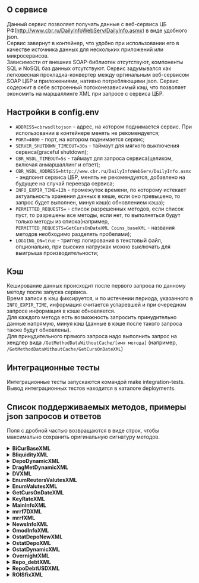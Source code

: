 ## О сервисе
Данный сервис позволяет получать данные с веб-сервиса ЦБ РФ(http://www.cbr.ru/DailyInfoWebServ/DailyInfo.asmx) в виде удобного json.  
Сервис завернут в контейнер, что удобно при использовании его в качестве источника данных для нескольких приложений или микросервисов.  
Зависимости от внешних SOAP-библиотек отсутствуют, компоненты SQL и NoSQL баз данных отсутствуют. Сервис задумывался как легковесная прокладка-конвертер между оргинальным веб-сервисом SOAP ЦБР и приложениями, нативно потребляющими json.
Сервис содержит в себе встроенный потоконезависимый кэш, что позволяет экономить на маршаллинге XML при запросе с сервиса ЦБР. 

## Настройки в config.env
  * `ADDRESS=cbrwsdltojson` - адрес, на котором поднимается сервис. При использовании в  контейнере менять не рекомендуется;  
  * `PORT=4000` - порт, на котором поднимается сервис;  
  * `SERVER_SHUTDOWN_TIMEOUT=30s` - таймаут для мягкого выключения сервиса(graceful shutdown);  
  * `CBR_WSDL_TIMEOUT=5s` - таймаут для запроса сервиса(целиком, включая анмаршаллинг и ответ);  
  * `CBR_WSDL_ADDRESS=http://www.cbr.ru/DailyInfoWebServ/DailyInfo.asmx` - эндпоинт сервиса ЦБР, менять не рекомендуется, добавлено на будущее на случай переезда сервиса;  
  * `INFO_EXPIR_TIME=12h` - промежуток времени, по которому истекает актуальность хранения данных в кеше, если оно превышено, то запрос будет выполнен, минуя кэш(с обновлением кэша);   
  * `PERMITTED_REQUESTS=` - список разрешенных методов, если список пуст, то разрешены все методы, если нет, то выполняться будут только методы из списка(например, `PERMITTED_REQUESTS=GetCursOnDateXML Coins_baseXML` - названия методов необходимо разделять пробелами);  
  * `LOGGING_ON=true` - триггер логирования в текстовый файл, опционально, при высоких нагрузках можно выключать для выигрыша производительности;  

## Кэш
Кеширование данных происходит после первого запроса по данному методу после запуска сервиса.  
Время записи в кэш фиксируется, и по истечении периода, указанного в `INFO_EXPIR_TIME`, информация считается устаревшей и при очередном запросе информация в кэше обновляется.  
Для каждого метода есть возможность запросить принудительно данные напрямую, минуя кэш (данные в кэше после такого запроса также будут обновлены).  
Для принудительного прямого запроса надо выполнить запрос на хендлер вида `/GetMethodDataWithoutCache/[имя метода]` (например,  `/GetMethodDataWithoutCache/GetCursOnDateXML`)  

## Интеграционные тесты  
Интеграционные тесты запускаются командой make integration-tests. Вывод интеграционных тестов находится в каталоге deployments.  

## Список поддерживаемых методов, примеры json запросов и ответов
Поля с дробной частью возвращаются в виде строк, чтобы максимально сохранить оригинальную сигнатуру методов.  
  
   <details><summary><b>BiCurBaseXML</b></summary>
    <ul>
        <li>request: {"FromDate":"2023-06-22","ToDate":"2023-06-23"}</li>
        <li>response: {"BCB":[{"D0":"2023-06-22T00:00:00+03:00","VAL":"87.736315"},{"D0":"2023-06-23T00:00:00+03:00","VAL":"87.358585"}]}</li>
    </ul>
   </details>
   <details><summary><b>BliquidityXML</b></summary>
    <ul>
        <li>request: {"FromDate":"2023-06-22","ToDate":"2023-06-23"}</li>
        <li>response: {"BL":[{"DT":"2023-06-23T00:00:00+03:00","StrLiDef":"-1022.50","claims":"1533.70","actionBasedRepoFX":"1378.40","actionBasedSecureLoans":"0.00","standingFacilitiesRepoFX":"0.00","standingFacilitiesSecureLoans":"155.30","liabilities":"-2890.20","depositAuctionBased":"-1828.30","depositStandingFacilities":"-1061.90","CBRbonds":"0.00","netCBRclaims":"334.10"},{"DT":"2023-06-22T00:00:00+03:00","StrLiDef":"-980.70","claims":"1558.80","actionBasedRepoFX":"1378.40","actionBasedSecureLoans":"0.00","standingFacilitiesRepoFX":"0.00","standingFacilitiesSecureLoans":"180.40","liabilities":"-2873.00","depositAuctionBased":"-1828.30","depositStandingFacilities":"-1044.60","CBRbonds":"0.00","netCBRclaims":"333.40"}]}</li>
    </ul>
   </details>
   <details><summary><b>DepoDynamicXML</b></summary>
    <ul>
        <li>request: {"FromDate":"2023-06-22","ToDate":"2023-06-23"}</li>
        <li>response: {"Depo":[{"DateDepo":"2023-06-22T00:00:00+03:00","Overnight":"6.50"},{"DateDepo":"2023-06-23T00:00:00+03:00","Overnight":"6.50"}]}</li>
    </ul>
   </details>
   <details><summary><b>DragMetDynamicXML</b></summary>
    <ul>
        <li>request: {"FromDate":"2023-06-22","ToDate":"2023-06-23"}</li>
        <li>response: {"DrgMet":[{"DateMet":"2023-06-22T00:00:00+03:00","CodMet":"1","price":"5228.8000"},{"DateMet":"2023-06-22T00:00:00+03:00","CodMet":"2","price":"64.3800"},{"DateMet":"2023-06-22T00:00:00+03:00","CodMet":"3","price":"2611.0800"},{"DateMet":"2023-06-22T00:00:00+03:00","CodMet":"4","price":"3786.6100"},{"DateMet":"2023-06-23T00:00:00+03:00","CodMet":"1","price":"5176.2400"},{"DateMet":"2023-06-23T00:00:00+03:00","CodMet":"2","price":"62.0300"},{"DateMet":"2023-06-23T00:00:00+03:00","CodMet":"3","price":"2550.9600"},{"DateMet":"2023-06-23T00:00:00+03:00","CodMet":"4","price":"3610.0500"}]}</li>
    </ul>
   </details>
   <details><summary><b>DVXML</b></summary>
    <ul>
        <li>request: {"FromDate":"2023-06-22","ToDate":"2023-06-23"}</li>
        <li>response: {"DV":[{"Date":"2023-06-22T00:00:00+03:00","VOvern":"0.0000","VLomb":"9051.4000","VIDay":"281.3800","VOther":"504831.8300","Vol_Gold":"0.0000","VIDate":"2023-06-21T00:00:00+03:00"},{"Date":"2023-06-23T00:00:00+03:00","VOvern":"0.0000","VLomb":"8851.4000","VIDay":"118.5300","VOther":"480499.1600","Vol_Gold":"0.0000","VIDate":"2023-06-22T00:00:00+03:00"}]}</li>
    </ul>
   </details>
   <details><summary><b>EnumReutersValutesXML</b></summary>
    <ul>
        <li>request: - </li>
        <li>response: {"EnumRValutes":[{"num_code":8,"char_code":"ALL ","Title_ru":"Албанский лек","Title_en":"Albanian Lek"},{"num_code":12,"char_code":"DZD ","Title_ru":"Алжирский динар","Title_en":"Algerian Dinar"},{"num_code":32,"char_code":"ARS ","Title_ru":"Аргентинское песо","Title_en":"Argentine Peso"},{"num_code":44,"char_code":"BSD ","Title_ru":"Багамский доллар","Title_en":"Bahamian Dollar"},{"num_code":48,"char_code":"BHD ","Title_ru":"Бахрейнский динар","Title_en":"Bahraini Dinar"},{"num_code":50,"char_code":"BDT ","Title_ru":"Бангладешская така","Title_en":"Bangladeshi Taka"},{"num_code":52,"char_code":"BBD ","Title_ru":"Барбадосский доллар","Title_en":"Barbados Dollar"},{"num_code":60,"char_code":"BMD ","Title_ru":"Бермудский доллар","Title_en":"Bermudian Dollar"},{"num_code":64,"char_code":"BTN ","Title_ru":"Бутанский нгултрум","Title_en":"Bhutan Ngultrum"},{"num_code":68,"char_code":"BOB ","Title_ru":"Боливийский боливиано","Title_en":"Bolivian Boliviano"},{"num_code":72,"char_code":"BWP ","Title_ru":"Ботсванская пула","Title_en":"Botswana Pula"},{"num_code":84,"char_code":"BZD ","Title_ru":"Белизский доллар","Title_en":"Belize Dollar"},{"num_code":90,"char_code":"SBD ","Title_ru":"Доллар Соломоновых Островов","Title_en":"Solomon Is. Dollar"},{"num_code":96,"char_code":"BND ","Title_ru":"Брунейский доллар","Title_en":"Brunei Dollar"},{"num_code":108,"char_code":"BIF ","Title_ru":"Бурундийский франк","Title_en":"Burundi Franc"},{"num_code":116,"char_code":"KHR ","Title_ru":"Камбоджийский риель","Title_en":"Cambodia Riel"},{"num_code":132,"char_code":"CVE ","Title_ru":"Эскудо Кабо-Верде","Title_en":"Cabo Verde Escudo"},{"num_code":144,"char_code":"LKR ","Title_ru":"Шри-Ланкийская рупия","Title_en":"Sri Lanka Rupee"},{"num_code":152,"char_code":"CLP ","Title_ru":"Чилийское песо","Title_en":"Chilean Peso"},{"num_code":170,"char_code":"COP ","Title_ru":"Колумбийское песо","Title_en":"Colombian Peso"},{"num_code":174,"char_code":"KMF ","Title_ru":"Коморский франк","Title_en":"Comorian Franc"},{"num_code":188,"char_code":"CRC ","Title_ru":"Костариканский колон","Title_en":"Costa Rican Colon"},{"num_code":191,"char_code":"HRK ","Title_ru":"Хорватская куна","Title_en":"Croatian Kuna"},{"num_code":192,"char_code":"CUP ","Title_ru":"Кубинское песо","Title_en":"Cuban Peso"},{"num_code":214,"char_code":"DOP ","Title_ru":"Доминиканское песо","Title_en":"Dominican Peso"},{"num_code":222,"char_code":"SVC ","Title_ru":"Сальвадорский колон","Title_en":"El Salvador Colon"},{"num_code":230,"char_code":"ETB ","Title_ru":"Эфиопский быр","Title_en":"Ethiopian Birr"},{"num_code":232,"char_code":"ERN ","Title_ru":"Эритрейская накфа","Title_en":"Eritrea Nakfa"},{"num_code":238,"char_code":"FKP ","Title_ru":"Фунт Фолклендских островов","Title_en":"Falkland Islands Pound"},{"num_code":242,"char_code":"FJD ","Title_ru":"Доллар Фиджи","Title_en":"Fiji Dollar"},{"num_code":262,"char_code":"DJF ","Title_ru":"Франк Джибути","Title_en":"Djibouti Franc"},{"num_code":270,"char_code":"GMD ","Title_ru":"Гамбийский даласи","Title_en":"Gambian Dalasi"},{"num_code":292,"char_code":"GIP ","Title_ru":"Гибралтарский фунт","Title_en":"Gibraltar Pound"},{"num_code":320,"char_code":"GTQ ","Title_ru":"Гватемальский кетсаль","Title_en":"Guatemala Quetzal"},{"num_code":324,"char_code":"GNF ","Title_ru":"Гвинейский франк","Title_en":"Guinea Franc"},{"num_code":328,"char_code":"GYD ","Title_ru":"Гайанский доллар","Title_en":"Guyana Dollar"},{"num_code":332,"char_code":"HTG ","Title_ru":"Гаитский гурд","Title_en":"Haiti Gourde"},{"num_code":340,"char_code":"HNL ","Title_ru":"Гондурасская лемпира","Title_en":"Honduras Lempira"},{"num_code":344,"char_code":"HKD ","Title_ru":"Гонконгский доллар","Title_en":"Hong Kong Dollar"},{"num_code":352,"char_code":"ISK ","Title_ru":"Исландская крона","Title_en":"Iceland Krona"},{"num_code":360,"char_code":"IDR ","Title_ru":"Индонезийская рупия","Title_en":"Indonesian Rupiah"},{"num_code":364,"char_code":"IRR ","Title_ru":"Иранский риал","Title_en":"Iranian Rial"},{"num_code":368,"char_code":"IQD ","Title_ru":"Иракский динар","Title_en":"Iraqi Dinar"},{"num_code":376,"char_code":"ILS ","Title_ru":"Новый израильский шекель","Title_en":"New Israeli Sheqel"},{"num_code":388,"char_code":"JMD ","Title_ru":"Ямайский доллар","Title_en":"Jamaican Dollar"},{"num_code":400,"char_code":"JOD ","Title_ru":"Иорданский динар","Title_en":"Jordanian Dinar"},{"num_code":404,"char_code":"KES ","Title_ru":"Кенийский шиллинг","Title_en":"Kenyan Shilling"},{"num_code":408,"char_code":"KPW ","Title_ru":"Северокорейская вона","Title_en":"North Korean Won"},{"num_code":414,"char_code":"KWD ","Title_ru":"Кувейтский динар","Title_en":"Kuwaiti Dinar"},{"num_code":418,"char_code":"LAK ","Title_ru":"Лаосский кип","Title_en":"Lao Kip"},{"num_code":422,"char_code":"LBP ","Title_ru":"Ливанский фунт","Title_en":"Lebanese Pound"},{"num_code":430,"char_code":"LRD ","Title_ru":"Либерийский доллар","Title_en":"Liberian Dollar"},{"num_code":434,"char_code":"LYD ","Title_ru":"Ливийский динар","Title_en":"Libyan Dinar"},{"num_code":446,"char_code":"MOP ","Title_ru":"Патака Макао","Title_en":"Macao Pataca"},{"num_code":454,"char_code":"MWK ","Title_ru":"Малавийская квача","Title_en":"Malawi Kwacha"},{"num_code":458,"char_code":"MYR ","Title_ru":"Малайзийский ринггит","Title_en":"Malaysian Ringgit"},{"num_code":462,"char_code":"MVR ","Title_ru":"Мальдивская руфия","Title_en":"Maldives Rufiyaa"},{"num_code":478,"char_code":"MRO ","Title_ru":"Мавританская угия","Title_en":"Mauritania Ouguiya"},{"num_code":480,"char_code":"MUR ","Title_ru":"Маврикийская рупия","Title_en":"Mauritius Rupee"},{"num_code":484,"char_code":"MXN ","Title_ru":"Мексиканское песо","Title_en":"Mexican Peso"},{"num_code":496,"char_code":"MNT ","Title_ru":"Монгольский тугрик","Title_en":"Mongolia Tugrik"},{"num_code":504,"char_code":"MAD ","Title_ru":"Марокканский дирхам","Title_en":"Moroccan Dirham"},{"num_code":512,"char_code":"OMR ","Title_ru":"Оманский риал","Title_en":"Rial Omani"},{"num_code":516,"char_code":"NAD ","Title_ru":"Доллар Намибии","Title_en":"Namibia Dollar"},{"num_code":524,"char_code":"NPR ","Title_ru":"Непальская рупия","Title_en":"Nepalese Rupee"},{"num_code":533,"char_code":"AWG ","Title_ru":"Арубанский флорин","Title_en":"Aruban Florin"},{"num_code":548,"char_code":"VUV ","Title_ru":"Вануатский вату","Title_en":"Vanuatu Vatu"},{"num_code":554,"char_code":"NZD ","Title_ru":"Новозеландский доллар","Title_en":"New Zealand Dollar"},{"num_code":558,"char_code":"NIO ","Title_ru":"Никарагуанская золотая кордоба","Title_en":"Cordoba Oro"},{"num_code":566,"char_code":"NGN ","Title_ru":"Нигерийская найра","Title_en":"Nigerian Naira"},{"num_code":586,"char_code":"PKR ","Title_ru":"Пакистанская рупия","Title_en":"Pakistan Rupee"},{"num_code":590,"char_code":"PAB ","Title_ru":"Панамский бальбоа","Title_en":"Panama Balboa"},{"num_code":598,"char_code":"PGK ","Title_ru":"Кина Папуа-Новой Гвинеи","Title_en":"Papua New Guinean Kina"},{"num_code":600,"char_code":"PYG ","Title_ru":"Парагвайский гуарани","Title_en":"Paraguay Guarani"},{"num_code":604,"char_code":"PEN ","Title_ru":"Перуанский соль","Title_en":"Peru Sol"},{"num_code":608,"char_code":"PHP ","Title_ru":"Филиппинское писо","Title_en":"Philippine Piso"},{"num_code":634,"char_code":"QAR ","Title_ru":"Катарский риал","Title_en":"Qatari Rial"},{"num_code":646,"char_code":"RWF ","Title_ru":"Франк Руанды","Title_en":"Rwanda Franc"},{"num_code":654,"char_code":"SHP ","Title_ru":"Фунт Св. Елены","Title_en":"St Helena Pound"},{"num_code":678,"char_code":"STD ","Title_ru":"Добра Сан-Томе и Принсипи","Title_en":"Sao Tome \u0026 Principe Dobra"},{"num_code":682,"char_code":"SAR ","Title_ru":"Саудовский риял","Title_en":"Saudi Riyal"},{"num_code":690,"char_code":"SCR ","Title_ru":"Сейшельская рупия","Title_en":"Seychelles Rupee"},{"num_code":694,"char_code":"SLL ","Title_ru":"Сьерра-Леонский леоне","Title_en":"Sierra Leone Leone"},{"num_code":704,"char_code":"VND ","Title_ru":"Вьетнамский донг","Title_en":"Vietnam Dong"},{"num_code":706,"char_code":"SOS ","Title_ru":"Сомалийский шиллинг","Title_en":"Somali Shilling"},{"num_code":748,"char_code":"SZL ","Title_ru":"Свазилендский лилангени","Title_en":"Swaziland Lilangeni"},{"num_code":760,"char_code":"SYP ","Title_ru":"Сирийский фунт","Title_en":"Syrian Pound"},{"num_code":764,"char_code":"THB ","Title_ru":"Таиландский бат","Title_en":"Thai Baht"},{"num_code":776,"char_code":"TOP ","Title_ru":"Паанга Королевства Тонга","Title_en":"Tonga Pa'anga"},{"num_code":780,"char_code":"TTD ","Title_ru":"Доллар Тринидада и Тобаго","Title_en":"Trinidad and Tobago Dollar"},{"num_code":784,"char_code":"AED ","Title_ru":"Дирхам ОАЭ","Title_en":"UAE Dirham"},{"num_code":788,"char_code":"TND ","Title_ru":"Тунисский динар","Title_en":"Tunisian Dinar"},{"num_code":800,"char_code":"UGX ","Title_ru":"Угандийский шиллинг","Title_en":"Uganda Shilling"},{"num_code":807,"char_code":"MKD ","Title_ru":"Денар Республики Македония","Title_en":"Macedonian Denar"},{"num_code":818,"char_code":"EGP ","Title_ru":"Египетский фунт","Title_en":"Egyptian Pound"},{"num_code":834,"char_code":"TZS ","Title_ru":"Танзанийский шиллинг","Title_en":"Tanzanian Shilling"},{"num_code":858,"char_code":"UYU ","Title_ru":"Уругвайское песо","Title_en":"Peso Uruguayo"},{"num_code":886,"char_code":"YER ","Title_ru":"Йеменский риал","Title_en":"Yemeni Rial"},{"num_code":901,"char_code":"TWD ","Title_ru":"Новый тайваньский доллар","Title_en":"New Taiwan Dollar"},{"num_code":928,"char_code":"VES ","Title_ru":"Венесуэльский боливар cоберано","Title_en":"Venezuela Bolivar Soberano"},{"num_code":929,"char_code":"MRU ","Title_ru":"Мавританская угия","Title_en":"Mauritania Ouguiya"},{"num_code":930,"char_code":"STN ","Title_ru":"Добра Сан-Томе и Принсипи","Title_en":"Sao Tome \u0026 Principe Dobra"},{"num_code":936,"char_code":"GHS ","Title_ru":"Ганский седи","Title_en":"Ghana Cedi"},{"num_code":937,"char_code":"VEF ","Title_ru":"Венесуэльский боливар","Title_en":"Venezuela Bolivar"},{"num_code":938,"char_code":"SDG ","Title_ru":"Суданский фунт","Title_en":"Sudanese Pound"},{"num_code":941,"char_code":"RSD ","Title_ru":"Сербский динар","Title_en":"Serbian Dinar"},{"num_code":943,"char_code":"MZN ","Title_ru":"Мозамбикский метикал","Title_en":"Mozambique Metical"},{"num_code":950,"char_code":"XAF ","Title_ru":"Франк КФА ВЕАС","Title_en":"CFA Franc BEAC"},{"num_code":951,"char_code":"XCD ","Title_ru":"Восточно - карибский доллар","Title_en":"East Caribbean Dollar"},{"num_code":952,"char_code":"XOF ","Title_ru":"Франк КФА ВСЕАО","Title_en":"CFA Franc BCEAO"},{"num_code":967,"char_code":"ZMW ","Title_ru":"Замбийская квача","Title_en":"Zambian Kwacha"},{"num_code":968,"char_code":"SRD ","Title_ru":"Суринамский доллар","Title_en":"Surinam Dollar"},{"num_code":969,"char_code":"MGA ","Title_ru":"Малагасийский ариари","Title_en":"Malagasy Ariary"},{"num_code":971,"char_code":"AFN ","Title_ru":"Афганский афгани","Title_en":"Afghan Afghani"},{"num_code":973,"char_code":"AOA ","Title_ru":"Ангольская кванза","Title_en":"Angolan Kwanza"},{"num_code":976,"char_code":"CDF ","Title_ru":"Конголезский франк","Title_en":"Congolese Franc"},{"num_code":977,"char_code":"BAM ","Title_ru":"Конвертируемая марка","Title_en":"Convertible Mark"},{"num_code":981,"char_code":"GEL ","Title_ru":"Грузинский лари","Title_en":"Georgian Lari"}]}</li>
    </ul>
   </details>
    <details><summary><b>EnumValutesXML</b></summary>
    <ul>
        <li>request: {"Seld":false}</li>
        <li>response: {"EnumValutes":[{"Vcode":"R01010","Vname":"Австралийский доллар","VEngname":"Australian Dollar","Vnom":1,"VcommonCode":"R01010","VnumCode":36,"VcharCode":"AUD"},{"Vcode":"R01015","Vname":"Австрийский шиллинг","VEngname":"Austrian Shilling","Vnom":1000,"VcommonCode":"R01015","VnumCode":40,"VcharCode":"ATS"},{"Vcode":"R01020A","Vname":"Азербайджанский манат","VEngname":"Azerbaijan Manat","Vnom":1,"VcommonCode":"R01020","VnumCode":944,"VcharCode":"AZN"},{"Vcode":"R01035","Vname":"Фунт стерлингов Соединенного королевства","VEngname":"British Pound Sterling","Vnom":1,"VcommonCode":"R01035","VnumCode":826,"VcharCode":"GBP"},{"Vcode":"R01040F","Vname":"Ангольская новая кванза","VEngname":"Angolan new Kwanza","Vnom":100000,"VcommonCode":"R01040","VnumCode":24,"VcharCode":"AON"},{"Vcode":"R01060","Vname":"Армянский драм","VEngname":"Armenia Dram","Vnom":1000,"VcommonCode":"R01060","VnumCode":51,"VcharCode":"AMD"},{"Vcode":"R01090B","Vname":"Белорусский рубль","VEngname":"Belarussian Ruble","Vnom":1,"VcommonCode":"R01090","VnumCode":933,"VcharCode":"BYN"},{"Vcode":"R01095","Vname":"Бельгийский франк","VEngname":"Belgium Franc","Vnom":1000,"VcommonCode":"R01095","VnumCode":56,"VcharCode":"BEF"},{"Vcode":"R01100","Vname":"Болгарский лев","VEngname":"Bulgarian lev","Vnom":1,"VcommonCode":"R01100","VnumCode":975,"VcharCode":"BGN"},{"Vcode":"R01115","Vname":"Бразильский реал","VEngname":"Brazil Real","Vnom":1,"VcommonCode":"R01115","VnumCode":986,"VcharCode":"BRL"},{"Vcode":"R01135","Vname":"Венгерский форинт","VEngname":"Hungarian Forint","Vnom":100,"VcommonCode":"R01135","VnumCode":348,"VcharCode":"HUF"},{"Vcode":"R01150","Vname":"Вьетнамский донг","VEngname":"Vietnam Dong","Vnom":10000,"VcommonCode":"R01150","VnumCode":704,"VcharCode":"VND"},{"Vcode":"R01200","Vname":"Гонконгский доллар","VEngname":"Hong Kong Dollar","Vnom":10,"VcommonCode":"R01200","VnumCode":344,"VcharCode":"HKD"},{"Vcode":"R01205","Vname":"Греческая драхма","VEngname":"Greek Drachma","Vnom":10000,"VcommonCode":"R01205","VnumCode":300,"VcharCode":"GRD"},{"Vcode":"R01210","Vname":"Грузинский лари","VEngname":"Georgia Lari","Vnom":1,"VcommonCode":"R01210","VnumCode":981,"VcharCode":"GEL"},{"Vcode":"R01215","Vname":"Датская крона","VEngname":"Danish Krone","Vnom":10,"VcommonCode":"R01215","VnumCode":208,"VcharCode":"DKK"},{"Vcode":"R01230","Vname":"Дирхам ОАЭ","VEngname":"UAE Dirham","Vnom":10,"VcommonCode":"R01230","VnumCode":784,"VcharCode":"AED"},{"Vcode":"R01235","Vname":"Доллар США","VEngname":"US Dollar","Vnom":1,"VcommonCode":"R01235","VnumCode":840,"VcharCode":"USD"},{"Vcode":"R01239","Vname":"Евро","VEngname":"Euro","Vnom":1,"VcommonCode":"R01239","VnumCode":978,"VcharCode":"EUR"},{"Vcode":"R01240","Vname":"Египетский фунт","VEngname":"Egyptian Pound","Vnom":10,"VcommonCode":"R01240","VnumCode":818,"VcharCode":"EGP"},{"Vcode":"R01270","Vname":"Индийская рупия","VEngname":"Indian Rupee","Vnom":100,"VcommonCode":"R01270","VnumCode":356,"VcharCode":"INR"},{"Vcode":"R01280","Vname":"Индонезийская рупия","VEngname":"Indonesian Rupiah","Vnom":10000,"VcommonCode":"R01280","VnumCode":360,"VcharCode":"IDR"},{"Vcode":"R01305","Vname":"Ирландский фунт","VEngname":"Irish Pound","Vnom":100,"VcommonCode":"R01305","VnumCode":372,"VcharCode":"IEP"},{"Vcode":"R01310","Vname":"Исландская крона","VEngname":"Iceland Krona","Vnom":10000,"VcommonCode":"R01310","VnumCode":352,"VcharCode":"ISK"},{"Vcode":"R01315","Vname":"Испанская песета","VEngname":"Spanish Peseta","Vnom":10000,"VcommonCode":"R01315","VnumCode":724,"VcharCode":"ESP"},{"Vcode":"R01325","Vname":"Итальянская лира","VEngname":"Italian Lira","Vnom":100000,"VcommonCode":"R01325","VnumCode":380,"VcharCode":"ITL"},{"Vcode":"R01335","Vname":"Казахстанский тенге","VEngname":"Kazakhstan Tenge","Vnom":100,"VcommonCode":"R01335","VnumCode":398,"VcharCode":"KZT"},{"Vcode":"R01350","Vname":"Канадский доллар","VEngname":"Canadian Dollar","Vnom":1,"VcommonCode":"R01350","VnumCode":124,"VcharCode":"CAD"},{"Vcode":"R01355","Vname":"Катарский риал","VEngname":"Qatari Riyal","Vnom":10,"VcommonCode":"R01355","VnumCode":634,"VcharCode":"QAR"},{"Vcode":"R01370","Vname":"Киргизский сом","VEngname":"Kyrgyzstan Som","Vnom":100,"VcommonCode":"R01370","VnumCode":417,"VcharCode":"KGS"},{"Vcode":"R01375","Vname":"Китайский юань","VEngname":"China Yuan","Vnom":10,"VcommonCode":"R01375","VnumCode":156,"VcharCode":"CNY"},{"Vcode":"R01390","Vname":"Кувейтский динар","VEngname":"Kuwaiti Dinar","Vnom":10,"VcommonCode":"R01390","VnumCode":414,"VcharCode":"KWD"},{"Vcode":"R01405","Vname":"Латвийский лат","VEngname":"Latvian Lat","Vnom":1,"VcommonCode":"R01405","VnumCode":428,"VcharCode":"LVL"},{"Vcode":"R01420","Vname":"Ливанский фунт","VEngname":"Lebanese Pound","Vnom":100000,"VcommonCode":"R01420","VnumCode":422,"VcharCode":"LBP"},{"Vcode":"R01435","Vname":"Литовский лит","VEngname":"Lithuanian Lita","Vnom":1,"VcommonCode":"R01435","VnumCode":440,"VcharCode":"LTL"},{"Vcode":"R01436","Vname":"Литовский талон","VEngname":"Lithuanian talon","Vnom":1,"VcommonCode":"R01435","VnumCode":0,"VcharCode":""},{"Vcode":"R01500","Vname":"Молдавский лей","VEngname":"Moldova Lei","Vnom":10,"VcommonCode":"R01500","VnumCode":498,"VcharCode":"MDL"},{"Vcode":"R01510","Vname":"Немецкая марка","VEngname":"Deutsche Mark","Vnom":1,"VcommonCode":"R01510","VnumCode":276,"VcharCode":"DEM"},{"Vcode":"R01510A","Vname":"Немецкая марка","VEngname":"Deutsche Mark","Vnom":100,"VcommonCode":"R01510","VnumCode":280,"VcharCode":"DEM"},{"Vcode":"R01523","Vname":"Нидерландский гульден","VEngname":"Netherlands Gulden","Vnom":100,"VcommonCode":"R01523","VnumCode":528,"VcharCode":"NLG"},{"Vcode":"R01530","Vname":"Новозеландский доллар","VEngname":"New Zealand Dollar","Vnom":1,"VcommonCode":"R01530","VnumCode":554,"VcharCode":"NZD"},{"Vcode":"R01535","Vname":"Норвежская крона","VEngname":"Norwegian Krone","Vnom":10,"VcommonCode":"R01535","VnumCode":578,"VcharCode":"NOK"},{"Vcode":"R01565","Vname":"Польский злотый","VEngname":"Polish Zloty","Vnom":1,"VcommonCode":"R01565","VnumCode":985,"VcharCode":"PLN"},{"Vcode":"R01570","Vname":"Португальский эскудо","VEngname":"Portuguese Escudo","Vnom":10000,"VcommonCode":"R01570","VnumCode":620,"VcharCode":"PTE"},{"Vcode":"R01585","Vname":"Румынский лей","VEngname":"Romanian Leu","Vnom":10000,"VcommonCode":"R01585","VnumCode":642,"VcharCode":"ROL"},{"Vcode":"R01585F","Vname":"Румынский лей","VEngname":"Romanian Leu","Vnom":10,"VcommonCode":"R01585","VnumCode":946,"VcharCode":"RON"},{"Vcode":"R01589","Vname":"СДР (специальные права заимствования)","VEngname":"SDR","Vnom":1,"VcommonCode":"R01589","VnumCode":960,"VcharCode":"XDR"},{"Vcode":"R01625","Vname":"Сингапурский доллар","VEngname":"Singapore Dollar","Vnom":1,"VcommonCode":"R01625","VnumCode":702,"VcharCode":"SGD"},{"Vcode":"R01665A","Vname":"Суринамский доллар","VEngname":"Surinam Dollar","Vnom":1,"VcommonCode":"R01665","VnumCode":968,"VcharCode":"SRD"},{"Vcode":"R01670","Vname":"Таджикский сомони","VEngname":"Tajikistan Ruble","Vnom":10,"VcommonCode":"R01670","VnumCode":972,"VcharCode":"TJS"},{"Vcode":"R01675","Vname":"Таиландский бат","VEngname":"Thai Baht","Vnom":100,"VcommonCode":"R01675","VnumCode":764,"VcharCode":"THB"},{"Vcode":"R01700J","Vname":"Турецкая лира","VEngname":"Turkish Lira","Vnom":1,"VcommonCode":"R01700","VnumCode":949,"VcharCode":"TRY"},{"Vcode":"R01710","Vname":"Туркменский манат","VEngname":"Turkmenistan Manat","Vnom":10000,"VcommonCode":"R01710","VnumCode":795,"VcharCode":"TMM"},{"Vcode":"R01710A","Vname":"Новый туркменский манат","VEngname":"New Turkmenistan Manat","Vnom":1,"VcommonCode":"R01710","VnumCode":934,"VcharCode":"TMT"},{"Vcode":"R01717","Vname":"Узбекский сум","VEngname":"Uzbekistan Sum","Vnom":1000,"VcommonCode":"R01717","VnumCode":860,"VcharCode":"UZS"},{"Vcode":"R01720","Vname":"Украинская гривна","VEngname":"Ukrainian Hryvnia","Vnom":10,"VcommonCode":"R01720","VnumCode":980,"VcharCode":"UAH"},{"Vcode":"R01720A","Vname":"Украинский карбованец","VEngname":"Ukrainian Hryvnia","Vnom":1,"VcommonCode":"R01720","VnumCode":0,"VcharCode":""},{"Vcode":"R01740","Vname":"Финляндская марка","VEngname":"Finnish Marka","Vnom":100,"VcommonCode":"R01740","VnumCode":246,"VcharCode":"FIM"},{"Vcode":"R01750","Vname":"Французский франк","VEngname":"French Franc","Vnom":1000,"VcommonCode":"R01750","VnumCode":250,"VcharCode":"FRF"},{"Vcode":"R01760","Vname":"Чешская крона","VEngname":"Czech Koruna","Vnom":10,"VcommonCode":"R01760","VnumCode":203,"VcharCode":"CZK"},{"Vcode":"R01770","Vname":"Шведская крона","VEngname":"Swedish Krona","Vnom":10,"VcommonCode":"R01770","VnumCode":752,"VcharCode":"SEK"},{"Vcode":"R01775","Vname":"Швейцарский франк","VEngname":"Swiss Franc","Vnom":1,"VcommonCode":"R01775","VnumCode":756,"VcharCode":"CHF"},{"Vcode":"R01790","Vname":"ЭКЮ","VEngname":"ECU","Vnom":1,"VcommonCode":"R01790","VnumCode":954,"VcharCode":"XEU"},{"Vcode":"R01795","Vname":"Эстонская крона","VEngname":"Estonian Kroon","Vnom":10,"VcommonCode":"R01795","VnumCode":233,"VcharCode":"EEK"},{"Vcode":"R01805","Vname":"Югославский новый динар","VEngname":"Yugoslavian Dinar","Vnom":1,"VcommonCode":"R01804","VnumCode":890,"VcharCode":"YUN"},{"Vcode":"R01805F","Vname":"Сербский динар","VEngname":"Serbian Dinar","Vnom":100,"VcommonCode":"R01804","VnumCode":941,"VcharCode":"RSD"},{"Vcode":"R01810","Vname":"Южноафриканский рэнд","VEngname":"S.African Rand","Vnom":10,"VcommonCode":"R01810","VnumCode":710,"VcharCode":"ZAR"},{"Vcode":"R01815","Vname":"Вон Республики Корея","VEngname":"South Korean Won","Vnom":1000,"VcommonCode":"R01815","VnumCode":410,"VcharCode":"KRW"},{"Vcode":"R01820","Vname":"Японская иена","VEngname":"Japanese Yen","Vnom":100,"VcommonCode":"R01820","VnumCode":392,"VcharCode":"JPY"}]}</li>
    </ul>
   </details>
   <details><summary><b>GetCursOnDateXML</b></summary>
    <ul>
        <li>request: {"OnDate":"2023-06-22"} </li>
        <li>response: {"OnDate":"20230622","ValuteCursOnDate":[{"Vname":"Австралийский доллар","Vnom":1,"Vcurs":"57.1445","Vcode":"36","VchCode":"AUD"},{"Vname":"Азербайджанский манат","Vnom":1,"Vcurs":"49.5569","Vcode":"944","VchCode":"AZN"},{"Vname":"Фунт стерлингов Соединенного королевства","Vnom":1,"Vcurs":"107.2882","Vcode":"826","VchCode":"GBP"},{"Vname":"Армянский драм","Vnom":100,"Vcurs":"21.8165","Vcode":"51","VchCode":"AMD"},{"Vname":"Белорусский рубль","Vnom":1,"Vcurs":"28.2073","Vcode":"933","VchCode":"BYN"},{"Vname":"Болгарский лев","Vnom":1,"Vcurs":"47.0941","Vcode":"975","VchCode":"BGN"},{"Vname":"Бразильский реал","Vnom":1,"Vcurs":"17.5781","Vcode":"986","VchCode":"BRL"},{"Vname":"Венгерский форинт","Vnom":100,"Vcurs":"24.7799","Vcode":"348","VchCode":"HUF"},{"Vname":"Вьетнамский донг","Vnom":10000,"Vcurs":"35.5067","Vcode":"704","VchCode":"VND"},{"Vname":"Гонконгский доллар","Vnom":1,"Vcurs":"10.7815","Vcode":"344","VchCode":"HKD"},{"Vname":"Грузинский лари","Vnom":1,"Vcurs":"32.1995","Vcode":"981","VchCode":"GEL"},{"Vname":"Датская крона","Vnom":1,"Vcurs":"12.3649","Vcode":"208","VchCode":"DKK"},{"Vname":"Дирхам ОАЭ","Vnom":1,"Vcurs":"22.9368","Vcode":"784","VchCode":"AED"},{"Vname":"Доллар США","Vnom":1,"Vcurs":"84.2467","Vcode":"840","VchCode":"USD"},{"Vname":"Евро","Vnom":1,"Vcurs":"92.0014","Vcode":"978","VchCode":"EUR"},{"Vname":"Египетский фунт","Vnom":10,"Vcurs":"27.2655","Vcode":"818","VchCode":"EGP"},{"Vname":"Индийская рупия","Vnom":10,"Vcurs":"10.2348","Vcode":"356","VchCode":"INR"},{"Vname":"Индонезийская рупия","Vnom":10000,"Vcurs":"56.0151","Vcode":"360","VchCode":"IDR"},{"Vname":"Казахстанский тенге","Vnom":100,"Vcurs":"18.7925","Vcode":"398","VchCode":"KZT"},{"Vname":"Канадский доллар","Vnom":1,"Vcurs":"63.6256","Vcode":"124","VchCode":"CAD"},{"Vname":"Катарский риал","Vnom":1,"Vcurs":"23.1447","Vcode":"634","VchCode":"QAR"},{"Vname":"Киргизский сом","Vnom":100,"Vcurs":"96.4979","Vcode":"417","VchCode":"KGS"},{"Vname":"Китайский юань","Vnom":1,"Vcurs":"11.7059","Vcode":"156","VchCode":"CNY"},{"Vname":"Молдавский лей","Vnom":10,"Vcurs":"46.8829","Vcode":"498","VchCode":"MDL"},{"Vname":"Новозеландский доллар","Vnom":1,"Vcurs":"51.9718","Vcode":"554","VchCode":"NZD"},{"Vname":"Норвежская крона","Vnom":10,"Vcurs":"78.2300","Vcode":"578","VchCode":"NOK"},{"Vname":"Польский злотый","Vnom":1,"Vcurs":"20.7137","Vcode":"985","VchCode":"PLN"},{"Vname":"Румынский лей","Vnom":1,"Vcurs":"18.5431","Vcode":"946","VchCode":"RON"},{"Vname":"СДР (специальные права заимствования)","Vnom":1,"Vcurs":"112.7305","Vcode":"960","VchCode":"XDR"},{"Vname":"Сингапурский доллар","Vnom":1,"Vcurs":"62.6929","Vcode":"702","VchCode":"SGD"},{"Vname":"Таджикский сомони","Vnom":10,"Vcurs":"77.1942","Vcode":"972","VchCode":"TJS"},{"Vname":"Таиландский бат","Vnom":10,"Vcurs":"24.1945","Vcode":"764","VchCode":"THB"},{"Vname":"Турецкая лира","Vnom":10,"Vcurs":"35.7005","Vcode":"949","VchCode":"TRY"},{"Vname":"Новый туркменский манат","Vnom":1,"Vcurs":"24.0705","Vcode":"934","VchCode":"TMT"},{"Vname":"Узбекский сум","Vnom":10000,"Vcurs":"73.3218","Vcode":"860","VchCode":"UZS"},{"Vname":"Украинская гривна","Vnom":10,"Vcurs":"22.8114","Vcode":"980","VchCode":"UAH"},{"Vname":"Чешская крона","Vnom":10,"Vcurs":"38.7965","Vcode":"203","VchCode":"CZK"},{"Vname":"Шведская крона","Vnom":10,"Vcurs":"78.0040","Vcode":"752","VchCode":"SEK"},{"Vname":"Швейцарский франк","Vnom":1,"Vcurs":"93.7429","Vcode":"756","VchCode":"CHF"},{"Vname":"Сербский динар","Vnom":100,"Vcurs":"78.4473","Vcode":"941","VchCode":"RSD"},{"Vname":"Южноафриканский рэнд","Vnom":10,"Vcurs":"45.9696","Vcode":"710","VchCode":"ZAR"},{"Vname":"Вон Республики Корея","Vnom":1000,"Vcurs":"65.2064","Vcode":"410","VchCode":"KRW"},{"Vname":"Японская иена","Vnom":100,"Vcurs":"59.4963","Vcode":"392","VchCode":"JPY"}]}</li>
    </ul>
   </details>
   <details><summary><b>KeyRateXML</b></summary>
    <ul>
        <li>request: {"FromDate":"2023-06-22","ToDate":"2023-06-23"}</li>
        <li>response: {"KR":[{"DT":"2023-06-23T00:00:00+03:00","Rate":"7.50"},{"DT":"2023-06-22T00:00:00+03:00","Rate":"7.50"}]}</li>
    </ul>
   </details>
    <details><summary><b>MainInfoXML</b></summary>
    <ul>
        <li>request: -</li>
        <li>response: {"keyRate":{"Title":"Ключевая ставка","Date":"24.07.2023","keyRate":"8.50"},"Inflation":{"Title":"Инфляция","Date":"01.06.2023","Inflation":"3.25"},"stavka_ref":{"Title":"Ставка рефинансирования","Date":"24.07.2023","stavka_ref":"8.50"},"GoldBaks":{"Title":"Международные резервы","Date":"28.07.2023","GoldBaks":594}}</li>
    </ul>
   </details>
   <details><summary><b>mrrf7DXML</b></summary>
    <ul>
        <li>request: {"FromDate":"2023-06-15","ToDate":"2023-06-23"}</li>
        <li>response: {"mr":[{"D0":"2023-06-16T00:00:00+03:00","val":"587.50"},{"D0":"2023-06-23T00:00:00+03:00","val":"586.90"}]}</li>
    </ul>
   </details>
   <details><summary><b>mrrfXML</b></summary>
    <ul>
        <li>request: {"FromDate":"2023-05-01","ToDate":"2023-06-23"}</li>
        <li>response: {"mr":[{"D0":"2023-05-01T00:00:00+03:00","p1":"595787.00","p2":"447187.00","p3":"418628.00","p4":"23559.00","p5":"5000.00","p6":"148599.00"},{"D0":"2023-06-01T00:00:00+03:00","p1":"584175.00","p2":"438344.00","p3":"410313.00","p4":"23127.00","p5":"4903.00","p6":"145832.00"}]}</li>
    </ul>
   </details>
   <details><summary><b>NewsInfoXML</b></summary>
    <ul>
        <li>request: {"FromDate":"2023-06-22","ToDate":"2023-06-23"}</li>
        <li>response: {"News":[{"Doc_id":35498,"DocDate":"2023-06-22T19:10:00.07+03:00","Title":"О развитии банковского сектора Российской Федерации в мае 2023 года","Url":"/analytics/bank_sector/develop/#a_48876"},{"Doc_id":35495,"DocDate":"2023-06-22T09:35:00+03:00","Title":"Указание Банка России от 10.01.2023 № 6356-У","Url":"/Queries/UniDbQuery/File/90134/2803"}]}</li>
    </ul>
   </details>
   <details><summary><b>OmodInfoXML</b></summary>
    <ul>
        <li>request: -</li>
        <li>response: {"Date":"05.03.2018","DirectRepo":{"Time":"10:00","debt":"0","rate":"0","minrate1D":"7.5","minrate7D":"7.5"},"RevRepo":{"Time":"10:00","debt":"0","rate":"4.97","sum_debt":"0"},"OBR":{"Time":"10:00","debt":"0","rate":"3.55"},"Deposit":"0","Credit":"0","VolNom":"6741.11","TotalFixRepoVol":"3132.2","FixRepoDate":"02.03.2018","FixRepo1D":{"debt":"3130.1","rate":"8.5"},"FixRepo7D":{"debt":"0","rate":"8.5"},"FixRepo1Y":{"rate":"8.5"}}</li>
    </ul>
   </details>
   <details><summary><b>OstatDepoNewXML</b></summary>
    <ul>
        <li>request: {"FromDate":"2023-06-22","ToDate":"2023-06-23"}</li>
        <li>response: {"odn":[{"DT":"2023-06-22T00:00:00+03:00","TOTAL":"2872966.59","AUC_1W":"1828340.00","OV_P":"1044626.59"},{"DT":"2023-06-23T00:00:00+03:00","TOTAL":"2890199.16","AUC_1W":"1828340.00","OV_P":"1061859.16"}]}</li>
    </ul>
   </details>
   <details><summary><b>OstatDepoXML</b></summary>
    <ul>
        <li>request: {"FromDate":"2022-12-29","ToDate":"2022-12-30"}</li>
        <li>response: {"odr":[{"D0":"2022-12-29T00:00:00+03:00","D1_7":"1747362.67","D8_30":"2515151.15","total":"4262513.81"},{"D0":"2022-12-30T00:00:00+03:00","D1_7":"1387715.38","D8_30":"2515151.15","total":"3897866.53"}]}</li>
    </ul>
   </details>
   <details><summary><b>OstatDynamicXML</b></summary>
    <ul>
        <li>request: {"FromDate":"2023-06-22","ToDate":"2023-06-23"}</li>
        <li>response: {"Ostat":[{"DateOst":"2023-06-22T00:00:00+03:00","InRuss":"3756300.00","InMoscow":"3528600.00"},{"DateOst":"2023-06-23T00:00:00+03:00","InRuss":"3688300.00","InMoscow":"3441000.00"}]}</li>
    </ul>
   </details>
   <details><summary><b>OvernightXML</b></summary>
    <ul>
        <li>request: {"FromDate":"2023-07-22","ToDate":"2023-08-16"}</li>
        <li>response: {"OB":[{"date":"2023-07-24T00:00:00+03:00","stavka":"9.50"},{"date":"2023-08-15T00:00:00+03:00","stavka":"13.00"}]}</li>
    </ul>
   </details>
   <details><summary><b>Repo_debtXML</b></summary>
    <ul>
        <li>request: {"FromDate":"2023-06-22","ToDate":"2023-06-23"}</li>
        <li>response: {"RD":[{"Date":"2023-06-22T00:00:00+03:00","debt":"1378387.6","debt_auc":"1378387.6","debt_fix":"0.0"},{"Date":"2023-06-23T00:00:00+03:00","debt":"1378379.7","debt_auc":"1378379.7","debt_fix":"0.0"}]}</li>
    </ul>
   </details>
   <details><summary><b>RepoDebtUSDXML</b></summary>
    <ul>
        <li>request: {"FromDate":"2023-06-22","ToDate":"2023-06-23"}</li>
        <li>response: {"rd":[{"D0":"2023-06-22T00:00:00+03:00","TP":0},{"D0":"2023-06-22T00:00:00+03:00","TP":1},{"D0":"2023-06-23T00:00:00+03:00","TP":0},{"D0":"2023-06-23T00:00:00+03:00","TP":1}]}</li>
    </ul>
   </details>
   <details><summary><b>ROISfixXML</b></summary>
    <ul>
        <li>request: {"FromDate":"2022-02-27","ToDate":"2022-03-02"}</li>
        <li>response: {"rf":[{"D0":"2022-02-28T00:00:00+03:00","R1W":"17.83","R2W":"18.00","R1M":"20.65","R2M":"21.96","R3M":"23.23","R6M":"24.52"},{"D0":"2022-03-01T00:00:00+03:00","R1W":"19.85","R2W":"19.91","R1M":"22.63","R2M":"23.79","R3M":"24.49","R6M":"25.71"}]}</li>
    </ul>
   </details>